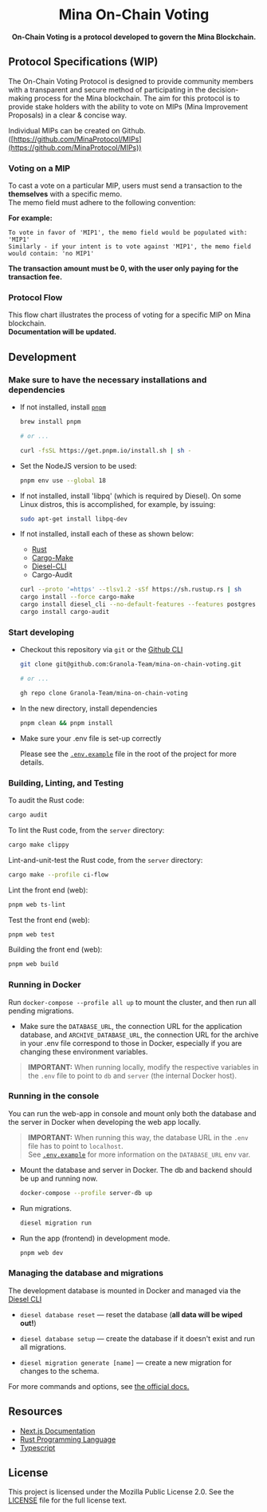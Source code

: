 <h1 align="center">Mina On-Chain Voting</h1>

<p align="center">
  <b>On-Chain Voting is a protocol developed to govern the Mina Blockchain.</b>
</p>

## Protocol Specifications (WIP)

The On-Chain Voting Protocol is designed to provide community members with a transparent and secure method of participating in the decision-making process for the Mina blockchain. The aim for this protocol is to provide stake holders with the ability to vote on MIPs (Mina Improvement Proposals) in a clear & concise way.

Individual MIPs can be created on Github. ([https://github.com/MinaProtocol/MIPs](https://github.com/MinaProtocol/MIPs))

### Voting on a MIP

To cast a vote on a particular MIP, users must send a transaction to the **themselves** with a specific memo.<br>
The memo field must adhere to the following convention:<br>

**For example:**

```
To vote in favor of 'MIP1', the memo field would be populated with: 'MIP1'
Similarly - if your intent is to vote against 'MIP1', the memo field would contain: 'no MIP1'
```

**The transaction amount must be 0, with the user only paying for the transaction fee.**

### Protocol Flow

This flow chart illustrates the process of voting for a specific MIP on Mina blockchain.<br>
**Documentation will be updated.**

## Development

### Make sure to have the necessary installations and dependencies

- If not installed, install [`pnpm`](https://pnpm.io/)

  ```bash
  brew install pnpm

  # or ...

  curl -fsSL https://get.pnpm.io/install.sh | sh -
  ```

- Set the NodeJS version to be used:

  ```bash
  pnpm env use --global 18
  ```

- If not installed, install 'libpq' (which is required by Diesel). On some
  Linux distros, this is accomplished, for example, by issuing:

  ```bash
  sudo apt-get install libpq-dev
  ```

- If not installed, install each of these as shown below:
  - [Rust](https://www.rust-lang.org/)
  - [Cargo-Make](https://github.com/sagiegurari/cargo-make)
  - [Diesel-CLI](https://crates.io/crates/diesel_cli/2.0.1)
  - Cargo-Audit

  ```bash
  curl --proto '=https' --tlsv1.2 -sSf https://sh.rustup.rs | sh
  cargo install --force cargo-make
  cargo install diesel_cli --no-default-features --features postgres
  cargo install cargo-audit

  ```

### Start developing

- Checkout this repository via `git` or the [Github CLI](https://cli.github.com/)

  ```bash
  git clone git@github.com:Granola-Team/mina-on-chain-voting.git

  # or ...

  gh repo clone Granola-Team/mina-on-chain-voting
  ```

- In the new directory, install dependencies

  ```bash
  pnpm clean && pnpm install
  ```

- Make sure your .env file is set-up correctly

  Please see the [`.env.example`](./.env.example) file in the root of the project for more details.

### Building, Linting, and Testing

To audit the Rust code:

```bash
cargo audit
```

To lint the Rust code, from the `server` directory:

```bash
cargo make clippy
```

Lint-and-unit-test the Rust code, from the `server` directory:

```bash
cargo make --profile ci-flow
```

Lint the front end (web):

```bash
pnpm web ts-lint
```

Test the front end (web):

```bash
pnpm web test
```

Building the front end (web):

```bash
pnpm web build
```

### Running in Docker

Run `docker-compose --profile all up` to mount the cluster, and then run all
pending migrations.

- Make sure the `DATABASE_URL`, the connection URL for the application
  database, and `ARCHIVE_DATABASE_URL`, the connection URL for the archive in
  your .env file correspond to those in Docker, especially if you are changing
  these environment variables.

> **IMPORTANT:**
When running locally, modify the respective variables in the `.env` file to
point to `db` and `server` (the internal Docker host).

### Running in the console

You can run the web-app in console and mount only both the database and the
server in Docker when developing the web app locally.

> **IMPORTANT:** When running this way, the database URL in the `.env` file has to point to `localhost`.</br>
See [`.env.example`](./.env.example) for more information on the `DATABASE_URL` env var.

- Mount the database and server in Docker. The db and backend should be up and running now.

  ```sh
  docker-compose --profile server-db up
  ```

- Run migrations.

  ```sh
  diesel migration run
  ```

- Run the app (frontend) in development mode.

  ```sh
  pnpm web dev
  ```

### Managing the database and migrations

The development database is mounted in Docker and managed via the
[Diesel CLI](https://diesel.rs/guides/getting-started)

- `diesel database reset` — reset the database (**all data will be wiped out!**)

- `diesel database setup` — create the database if it doesn't exist and run all migrations.

- `diesel migration generate [name]` — create a new migration for changes to the schema.

For more commands and options, see [the official docs.](https://crates.io/crates/diesel_cli)

## Resources

- [Next.js Documentation](https://nextjs.org/docs/getting-started)
- [Rust Programming Language](https://doc.rust-lang.org/book/)
- [Typescript](https://www.typescriptlang.org/docs/)

## License

This project is licensed under the Mozilla Public License 2.0. See the [LICENSE](LICENSE) file for the full license text.
